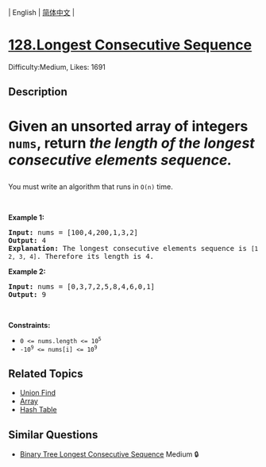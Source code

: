 
| English | [简体中文](README.md) |

# [128.Longest Consecutive Sequence](https://leetcode.com/problems/longest-consecutive-sequence/)
Difficulty:Medium, Likes: 1691

## Description

# <p>Given an unsorted array of integers <code>nums</code>, return <em>the length of the longest consecutive elements sequence.</em></p>

<p>You must write an algorithm that runs in&nbsp;<code>O(n)</code>&nbsp;time.</p>

<p>&nbsp;</p>
<p><strong class="example">Example 1:</strong></p>

<pre>
<strong>Input:</strong> nums = [100,4,200,1,3,2]
<strong>Output:</strong> 4
<strong>Explanation:</strong> The longest consecutive elements sequence is <code>[1, 2, 3, 4]</code>. Therefore its length is 4.
</pre>

<p><strong class="example">Example 2:</strong></p>

<pre>
<strong>Input:</strong> nums = [0,3,7,2,5,8,4,6,0,1]
<strong>Output:</strong> 9
</pre>

<p>&nbsp;</p>
<p><strong>Constraints:</strong></p>

<ul>
	<li><code>0 &lt;= nums.length &lt;= 10<sup>5</sup></code></li>
	<li><code>-10<sup>9</sup> &lt;= nums[i] &lt;= 10<sup>9</sup></code></li>
</ul>


## Related Topics

- [Union Find](https://leetcode-cn.com/tag/union-find/)
- [Array](https://leetcode-cn.com/tag/array/)
- [Hash Table](https://leetcode-cn.com/tag/hash-table/)

## Similar Questions

- [Binary Tree Longest Consecutive Sequence](../binary-tree-longest-consecutive-sequence/README.md) Medium 🔒
